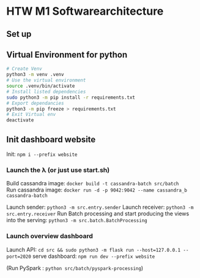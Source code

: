 # HTW M1 Softwarearchitecture

## Set up
## Virtual Environment for python
```bash
# Create Venv 
python3 -m venv .venv
# Use the virtual environment
source .venv/bin/activate
# Install listed dependencies
sudo python3 -m pip install -r requirements.txt
# Export dependancies
python3 -m pip freeze > requirements.txt
# Exit Virtual env
deactivate
```

## Init dashboard website
Init: `npm i --prefix website`



### Launch the λ (or just use start.sh)

Build cassandra image: `docker build -t cassandra-batch src/batch`  
Run cassandra image: `docker run -d -p 9042:9042 --name cassandra_b cassandra-batch`

Launch sender: `python3 -m src.entry.sender`
Launch receiver: `python3 -m src.entry.receiver`
Run Batch processing and start producing the views into the serving: `python3 -m src.batch.BatchProcessing`

### Launch overview dashboard
Launch API: `cd src && sudo python3 -m flask run --host=127.0.0.1 --port=2020`
serve dashboard: `npm run dev --prefix website`


(Run PySpark : `python src/batch/pyspark-processing`)